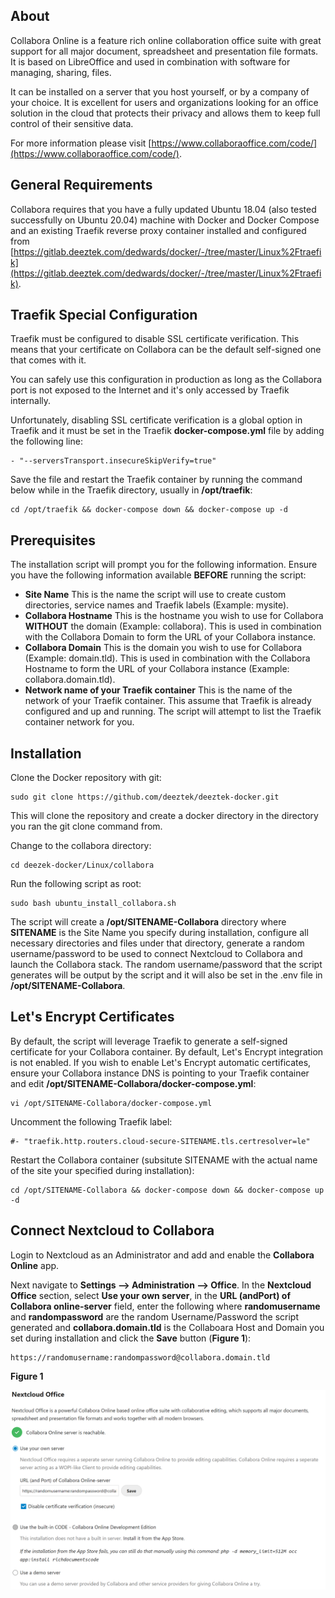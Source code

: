 ## About

Collabora Online is a feature rich online collaboration office suite with great support for all major document, spreadsheet and presentation file formats. It is based on LibreOffice and used in combination with software for managing, sharing, files.

It can be installed on a server that you host yourself, or by a company of your choice. It is excellent for users and organizations looking for an office solution in the cloud that protects their privacy and allows them to keep full control of their sensitive data.

For more information please visit [https://www.collaboraoffice.com/code/](https://www.collaboraoffice.com/code/).

## General Requirements

Collabora requires that you have a fully updated Ubuntu 18.04 (also tested successfully on Ubuntu 20.04) machine with Docker and Docker Compose and an existing Traefik reverse proxy container installed and configured from [https://gitlab.deeztek.com/dedwards/docker/-/tree/master/Linux%2Ftraefik](https://gitlab.deeztek.com/dedwards/docker/-/tree/master/Linux%2Ftraefik).

## Traefik Special Configuration

Traefik must be configured to disable SSL certificate verification. This means that your certificate on Collabora can be the default self-signed one that comes with it.

You can safely use this configuration in production as long as the Collabora port is not exposed to the Internet and it's only accessed by Traefik internally.

Unfortunately, disabling SSL certificate verification is a global option in Traefik and it must be set in the Traefik **docker-compose.yml** file by adding the following line:

```
- "--serversTransport.insecureSkipVerify=true"
```

Save the file and restart the Traefik container by running the command below while in the Traefik directory, usually in **/opt/traefik**:

```
cd /opt/traefik && docker-compose down && docker-compose up -d
```

## Prerequisites

The installation script will prompt you for the following information. Ensure you have the following information available **BEFORE** running the script:

- **Site Name** This is the name the script will use to create custom directories, service names and Traefik labels (Example: mysite).
- **Collabora Hostname** This is the hostname you wish to use for Collabora **WITHOUT** the domain (Example: collabora). This is used in combination with the Collabora Domain to form the URL of your Collabora instance.
- **Collabora Domain** This is the domain you wish to use for Collabora (Example: domain.tld). This is used in combination with the Collabora Hostname to form the URL of your Collabora instance (Example: collabora.domain.tld).
- **Network name of your Traefik container** This is the name of the network of your Traefik container. This assume that Traefik is already configured and up and running. The script will attempt to list the Traefik container network for you.

## Installation

Clone the Docker repository with git:

```
sudo git clone https://github.com/deeztek/deeztek-docker.git
```

This will clone the repository and create a docker directory in the directory you ran the git clone command from.

Change to the collabora directory:

```
cd deezek-docker/Linux/collabora
```

Run the following script as root:

```
sudo bash ubuntu_install_collabora.sh
```

The script will create a **/opt/SITENAME-Collabora** directory where **SITENAME** is the Site Name you specify during installation, configure all necessary directories and files under that directory, generate a random username/password to be used to connect Nextcloud to Collabora and launch the Collabora stack. The random username/password that the script generates will be output by the script and it will also be set in the .env file in **/opt/SITENAME-Collabora**. 

## Let's Encrypt Certificates

By default, the script will leverage Traefik to generate a self-signed certificate for your Collabora container. By default, Let's Encrypt integration is not enabled. If you wish to enable Let's Encrypt automatic certificates, ensure your Collabora instance DNS is pointing to your Traefik container and edit **/opt/SITENAME-Collabora/docker-compose.yml**:

```
vi /opt/SITENAME-Collabora/docker-compose.yml
```

Uncomment the following Traefik label:

```
#- "traefik.http.routers.cloud-secure-SITENAME.tls.certresolver=le"
```

Restart the Collabora container (subsitute SITENAME with the actual name of the site your specified during installation):

```
cd /opt/SITENAME-Collabora && docker-compose down && docker-compose up -d
```

## Connect Nextcloud to Collabora

Login to Nextcloud as an Administrator and add and enable the **Collabora Online** app. 

Next navigate to **Settings --> Administration --> Office**. In the **Nextcloud Office** section, select **Use your own server**, in the **URL (andPort) of Collabora online-server** field, enter the following where **randomusername** and **randompassword** are the random Username/Password the script generated and **collabora.domain.tld** is the Collaboara Host and Domain you set during installation and click the **Save** button (**Figure 1**):

```
https://randomusername:randompassword@collabora.domain.tld
```

**Figure 1**

![Screenshot](2022_01_30_17_01_39.png)






